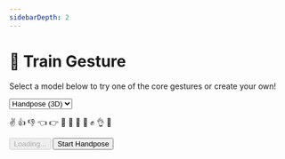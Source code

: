 ```yaml
---
sidebarDepth: 2
---
```

# 🤖 Train Gesture

<div class="row align-top">
  <div class="col-6"><div></div></div>
  <div class="col-6">
    <Window title="Core gestures">
      <section>
        <p>Select a model below to try one of the core gestures or create your own!</p>
        <select class="full-width">
          <option value="handpose">Handpose (3D)</option>
          <option value="hands">Hands (2D)</option>
        </select>
        <p>
          <span class="gesture-emoji" gesture="victory">✌</span>
          <span class="gesture-emoji" gesture="thumbUp">👍</span>
          <span class="gesture-emoji" gesture="thumbDown">👎</span>
          <span class="gesture-emoji" gesture="pointLeft">👈</span>
          <span class="gesture-emoji" gesture="pointRight">👉</span>
          <span class="gesture-emoji" gesture="stop">🤚</span>
          <span class="gesture-emoji" gesture="spock">🖖</span>
          <span class="gesture-emoji" gesture="horns">🤘</span>
          <span class="gesture-emoji" gesture="love">🤟</span>
          <span class="gesture-emoji" gesture="fist">✊</span>
          <span class="gesture-emoji" gesture="ok">👌</span>
          <span class="gesture-emoji" gesture="callMe">🤙</span>
        </p>
        <div>
          <HandsfreeToggle class="full-width handsfree-hide-when-started-without-handpose" text-off="Start Handpose" text-on="Stop Handpose Model" :opts="demoOpts" />
          <button class="handsfree-show-when-started-without-handpose handsfree-show-when-loading" disabled><Fa-Spinner spin /> Loading...</button>
          <button class="handsfree-show-when-started-without-handpose handsfree-hide-when-loading" @click="startDemo"><Fa-Video /> Start Handpose</button>
        </div>
      </section>
    </Window>
  </div>
</div>


<!-- Code -->
<script>
export default {
  data () {
    return {
      demoOpts: {
        autostart: true,

        weboji: false,
        hands: true,
        handpose: false,
        facemesh: false,
        pose: false,
        holistic: false,

        gesture: {
          victory: true,
          thumbDown: true
        }
      }
    }
  },

  /**
   * Creates a plugin that highlights emojis
   */
  mounted () {
    // Recursive because of the way we're loading handsfree into the docs
    const checkHandsfree = () => {
      if (this.$root.handsfree) {
        this.$nextTick(() => {
          let lastGestureHandpose = null
          let lastGestureHands = [null, null, null, null]
          
          this.$root.handsfree.use('gestureEmojiDetector', ({hands}) => {
            if (hands?.gesture) {
              hands.gesture.forEach((gesture, n) => {
                if (gesture && gesture.name !== lastGestureHands[n]) {
                  let $el = document.querySelector(`.gesture-emoji[gesture="${lastGestureHands[n]}"]`)
                  if ($el) $el.classList.remove('active')
                  $el = document.querySelector(`.gesture-emoji[gesture="${gesture.name}"]`)
                  if ($el) $el.classList.add('active')
                  
                  lastGestureHands[n] = gesture.name
                }
    
                // Disable the gesture emoji if no gestures
                if (!gesture?.name) {
                  let $el = document.querySelector(`.gesture-emoji[gesture="${lastGestureHands[n]}"]`)
                  if ($el) $el.classList.remove('active')
    
                  lastGestureHands[n] = null
                }
              })
            }

            // Toggle the gesture emoji
            // if (handpose?.gesture && handpose.gesture.name !== lastGesture) {
            //   let $el = document.querySelector(`.gesture-emoji[gesture="${lastGesture}"]`)
            //   if ($el) $el.classList.remove('active')
            //   $el = document.querySelector(`.gesture-emoji[gesture="${handpose.gesture.name}"]`)
            //   if ($el) $el.classList.add('active')
              
            //   lastGesture = handpose.gesture.name
            // }

            // // Disable the gesture emoji if no gestures
            // if (!handpose?.gesture?.name) {
            //   let $el = document.querySelector(`.gesture-emoji[gesture="${lastGesture}"]`)
            //   if ($el) $el.classList.remove('active')

            //   lastGesture = null
            // }
          })
        })
      } else {
        setTimeout(checkHandsfree, 5)
      }
    }

    checkHandsfree()
  },

  destroyed () {
    this.$root.handsfree.plugin.gestureEmojiDetector.disable()
  },

  methods: {
    /**
     * Start the page with our preset options
     */
    startDemo () {
      this.$root.handsfree.update(this.demoOpts)
    }
  }
}
</script>

<style lang="stylus">
.gesture-emoji
  font-size 30px
  display inline-block
  margin-right 10px
  margin-bottom 10px
  opacity 0.2

  &.active
    opacity 1
</style>